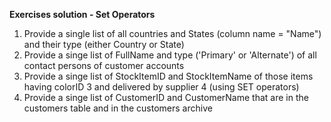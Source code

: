 **Exercises solution - Set Operators**


1. Provide a single list of all countries and States (column name = "Name") and their type (either Country or State)
2. Provide a singe list of FullName and type ('Primary' or 'Alternate') of all contact persons of customer accounts
3. Provide a singe list of StockItemID and StockItemName of those items having colorID 3 and delivered by supplier 4 (using SET operators)
4. Provide a singe list of CustomerID and CustomerName that are in the customers table and in the customers archive 

